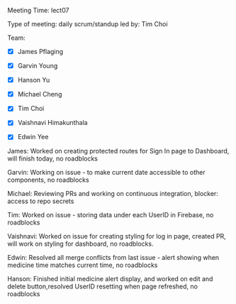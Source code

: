 Meeting Time: lect07

Type of meeting: daily scrum/standup
led by: Tim Choi

Team: 
- [x] James Pflaging
- [x] Garvin Young
- [x] Hanson Yu
- [x] Michael Cheng
- [x] Tim Choi
- [x] Vaishnavi Himakunthala
- [x] Edwin Yee


James: 
Worked on creating protected routes for Sign In page to Dashboard, will finish today, no roadblocks

Garvin: 
Working on issue - to make current date accessible to other components, no roadblocks

Michael: 
Reviewing PRs and working on continuous integration, blocker: access to repo secrets

Tim: 
Worked on issue - storing data under each UserID in Firebase, no roadblocks

Vaishnavi: 
Worked on issue for creating styling for log in page, created PR, will work on styling for dashboard, no roadblocks.

Edwin: 
Resolved all merge conflicts from last issue - alert showing when medicine time matches current time, no roadblocks

Hanson: 
Finished initial medicine alert display, and worked on edit and delete button,resolved UserID resetting when page refreshed, no roadblocks
